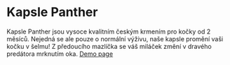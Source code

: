 # Kapsle Panther
Kapsle Panther jsou vysoce kvalitním českým krmením pro kočky od 2 měsíců. Nejedná se ale pouze o normální výživu, naše kapsle promění vaši kočku v šelmu! Z předoucího mazlíčka se váš miláček změní v dravého predátora mrknutím oka.
[Demo page](https://pslib-cz.github.io/kapslepanther/)

